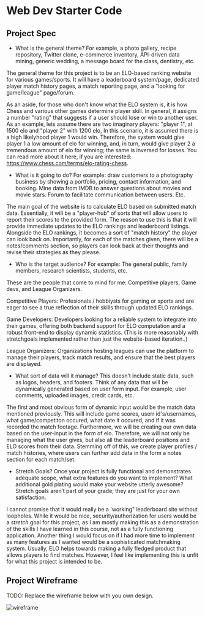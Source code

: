 # Web Dev Starter Code

## Project Spec

- What is the general theme? For example, a photo gallery, recipe repository, Twitter clone, e-commerce inventory, API-driven data mining, generic wedding, a message board for the class, dentistry, etc.

The general theme for this project is to be an ELO-based ranking website for various games/sports. It will have a leaderboard system/page, dedicated player match history pages, a match reporting page, and a "looking for game/league" page/forum. 

As an aside, for those who don't know what the ELO system is, it is how Chess and various other games determine player skill. In general, it assigns a number "rating" that suggests if a user should lose or win to another user. As an example, lets assume there are two imaginary players: "player 1",  at  1500 elo and "player 2" with 1200 elo,  In this scenario, it is assumed there is a high likelyhood player 1 would win. Therefore, the system would give player 1 a low amount of elo for winning, and, in turn, would give player 2 a tremendous amount of elo for winning; the same is inversed for losses.  You can read more about it here, if you are interested: https://www.chess.com/terms/elo-rating-chess.

- What is it going to do? For example: draw customers to a photography business by showing a portfolio, pricing, contact information, and booking. Mine data from IMDB to answer questions about movies and movie stars. Forum to facilitate communication between users. Etc.

The main goal of the website is to calculate ELO based on submitted match data. Essentially, it will be a "player-hub" of sorts that will allow users to report their scores to the provided form. The reason to use this is that it will provide immediate updates to the ELO rankings and leaderboard listings. Alongside the   ELO rankings, it becomes a sort of "match history" the player can look back on. Importantly, for each of the matches given, there will be a notes/comments section, so players can look back at their thoughts and revise their strategies as they please.

- Who is the target audience? For example: The general public, family members, research scientists, students, etc.

These are the people that come to mind for me: Competitive players, Game devs, and League Organizers.

Competitive Players: Profesionals / hobbiysts for gaming or sports and are eager to see a true reflection of their skills through updated ELO rankings.

Game Developers: Developers looking for a reliable system to integrate into their games, offering both backend support for ELO computation and a robust front-end to display dynamic statistics. (This is more reasonably with stretchgoals implemented rather than just the website-based iteration..)

League Organizers: Organizations hosting leagues can use the platform to manage  their players, track match results, and ensure that the best players are displayed.

 
- What sort of data will it manage? This doesn’t include static data, such as logos, headers, and footers. Think of any data that will be dynamically generated based on user form input. For example, user comments, uploaded images, credit cards, etc.

The first and most obvious form of dynamic input would be the match data mentioned previously. This will include game scores, userr id's/usernames, what game/competiton occured, what date it occured, and if it was recorded the match footage. Furthermore, we will be creating our own data based on the user-input in the form of elo. Therefore, we will not only be managing what the user gives, but also all the leaderboard positions and ELO scores from their data.  Stemming off of this, we create player profiles / match histories, where users can further add data in the form a notes section for each match/set.  


- Stretch Goals? Once your project is fully functional and demonstrates adequate scope, what extra features do you want to implement? What additional gold plating would make your website utterly awesome? Stretch goals aren’t part of your grade; they are just for your own satisfaction.

I cannot promise that it would really be a 'working" leaderboard site without loopholes. While it would be nice, security/authorization for users would be a *stretch* goal for this project, as I am mostly making this as a demonstration of the skills I have learned in this course, not as a fully functioning application. Another thing I would focus on if I had more time to implement as many features as I wanted would be a sophisticated matchmaking system. Usually, ELO helps towards making a fully fledged product that allows players to find matches. However, I feel like implementing this is unfit for what this project is intended to be.  

## Project Wireframe

TODO: Replace the wireframe below with you own design.

![wireframe](wireframe-example.png)
